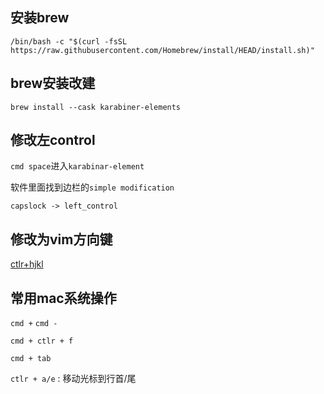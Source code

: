 ## 安装brew

`/bin/bash -c "$(curl -fsSL https://raw.githubusercontent.com/Homebrew/install/HEAD/install.sh)"`

## brew安装改建

`brew install --cask karabiner-elements`

## 修改左control

`cmd space`进入`karabinar-element`

软件里面找到边栏的`simple modification`

`capslock -> left_control`

## 修改为vim方向键

[ctlr+hjkl](https://ke-complex-modifications.pqrs.org/#vi_mode_arrow)

## 常用mac系统操作

`cmd +` `cmd -`

`cmd + ctlr + f`

`cmd + tab`

`ctlr + a/e` : 移动光标到行首/尾